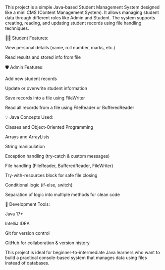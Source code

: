 This project is a simple Java-based Student Management System designed like a mini CMS (Content Management System). It allows managing student data through different roles like Admin and Student. The system supports creating, reading, and updating student records using file handling techniques.

🧑‍🎓 Student Features:

View personal details (name, roll number, marks, etc.)

Read results and stored info from file

🛡️ Admin Features:

Add new student records

Update or overwrite student information

Save records into a file using FileWriter

Read all records from a file using FileReader or BufferedReader

💡 Java Concepts Used:

Classes and Object-Oriented Programming

Arrays and ArrayLists

String manipulation

Exception handling (try-catch & custom messages)

File handling (FileReader, BufferedReader, FileWriter)

Try-with-resources block for safe file closing

Conditional logic (if-else, switch)

Separation of logic into multiple methods for clean code

🧰 Development Tools:

Java 17+

IntelliJ IDEA

Git for version control

GitHub for collaboration & version history

This project is ideal for beginner-to-intermediate Java learners who want to build a practical console-based system that manages data using files instead of databases.

